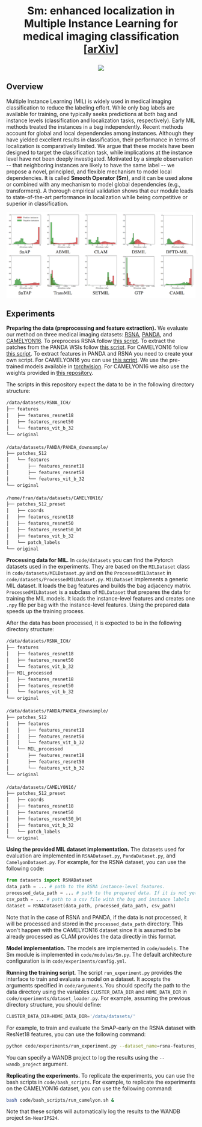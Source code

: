 <br />
<div align="center">
    <h1 align='center'>
        Sm: enhanced localization in Multiple Instance Learning for medical imaging classification [<a href="https://arxiv.org/abs/2410.03276">arXiv</a>]
    </h1>
    <a align="center">
        <img align="middle" src="./img/sm.bmp" width="300" />
    </a>
</div>


<!-- 

This repository contains the code for the paper "Sm: enhanced localization in Multiple Instance Learning for medical imaging classification" (NeurIPS 2024). 

---- 
-->

## Overview

Multiple Instance Learning (MIL) is widely used in medical imaging classification to reduce the labeling effort. While only bag labels are available for training, one typically seeks predictions at both bag and instance levels (classification and localization tasks, respectively). Early MIL methods treated the instances in a bag independently. Recent methods account for global and local dependencies among instances. Although they have yielded excellent results in classification, their performance in terms of localization is comparatively limited. We argue that these models have been designed to target the classification task, while implications at the instance level have not been deeply investigated. Motivated by a simple observation -- that neighboring instances are likely to have the same label -- we propose a novel, principled, and flexible mechanism to model local dependencies. It is called **Smooth Operator (Sm)**, and it can be used alone or combined with any mechanism to model global dependencies (e.g., transformers). A thorough empirical validation shows that our module leads to state-of-the-art performance in localization while being competitive or superior in classification.

<p align="center">
<img align="middle" src="./img/attention_histograms.png" width="800" />
</p>

## Experiments

**Preparing the data (preprocessing and feature extraction).** We evaluate our method on three medical imaging datasets: [RSNA](https://www.kaggle.com/c/rsna-intracranial-hemorrhage-detection), [PANDA](https://www.kaggle.com/c/prostate-cancer-grade-assessment), and [CAMELYON16](https://camelyon16.grand-challenge.org/). To preprocess RSNA follow [this script](https://github.com/YunanWu2168/SA-MIL/blob/master/SA_MIL_preprocessing.ipynb). To extract the patches from the PANDA WSIs follow [this script](https://github.com/arneschmidt/panda_scripts/blob/main/src/wsi_to_patch_dataset.py). For CAMELYON16 follow [this script](https://github.com/mahmoodlab/CLAM/blob/master/create_patches_fp.py). To extract features in PANDA and RSNA you need to create your own script. For CAMELYON16 you can use [this script](https://github.com/mahmoodlab/CLAM/blob/master/extract_features_fp.py). We use the pre-trained models available in [torchvision](https://pytorch.org/vision/stable/models.html). For CAMELYON16 we also use the weights provided in [this repository](https://github.com/lunit-io/benchmark-ssl-pathology). 

The scripts in this repository expect the data to be in the following directory structure:
```bash
/data/datasets/RSNA_ICH/
├── features
│   ├── features_resnet18
│   ├── features_resnet50
│   └── features_vit_b_32
└── original

/data/datasets/PANDA/PANDA_downsample/
├── patches_512
│   └── features
│       ├── features_resnet18
│       ├── features_resnet50
│       └── features_vit_b_32
└── original

/home/fran/data/datasets/CAMELYON16/
├── patches_512_preset
│   ├── coords
│   ├── features_resnet18
│   ├── features_resnet50
│   ├── features_resnet50_bt
│   ├── features_vit_b_32
│   └── patch_labels
└── original

```

**Processing data for MIL.** In `code/datasets` you can find the Pytorch datasets used in the experiments. They are based on the `MILDataset` class in `code/datasets/MILDataset.py` and on the `ProcessedMILDataset` in `code/datasets/ProcessedMILDataset.py`. `MILDataset` implements a generic MIL dataset. It loads the bag features and builds the bag adjacency matrix. `ProcessedMILDataset` is a subclass of `MILDataset` that prepares the data for training the MIL models. It loads the instance-level features and creates one `.npy` file per bag with the instance-level features. Using the prepared data speeds up the training process.

After the data has been processed, it is expected to be in the following directory structure:
```bash
/data/datasets/RSNA_ICH/
├── features
│   ├── features_resnet18
│   ├── features_resnet50
│   └── features_vit_b_32
├── MIL_processed
│   ├── features_resnet18
│   ├── features_resnet50
│   └── features_vit_b_32
└── original

/data/datasets/PANDA/PANDA_downsample/
├── patches_512
│   ├── features
│   │   ├── features_resnet18
│   │   ├── features_resnet50
│   │   └── features_vit_b_32
│   └── MIL_processed
│       ├── features_resnet18
│       ├── features_resnet50
│       └── features_vit_b_32
└── original

/data/datasets/CAMELYON16/
├── patches_512_preset
│   ├── coords
│   ├── features_resnet18
│   ├── features_resnet50
│   ├── features_resnet50_bt
│   ├── features_vit_b_32
│   └── patch_labels
└── original
```

**Using the provided MIL dataset implementation.** The datasets used for evaluation are implemented in `RSNADataset.py`, `PandaDataset.py`, and `CamelyonDataset.py`. For example, for the RSNA dataset, you can use the following code:
```python
from datasets import RSNADataset
data_path = ... # path to the RSNA instance-level features.
processed_data_path = ... # path to the prepared data. If it is not yet processed, it will be processed and saved it in this path. 
csv_path = ... # path to a csv file with the bag and instance labels
dataset = RSNADataset(data_path, processed_data_path, csv_path)
```
Note that in the case of RSNA and PANDA, if the data is not processed, it will be processed and stored in the `processed_data_path` directory. This won't happen with the CAMELYON16 dataset since it is assumed to be already processed as CLAM provides the data directly in this format.

**Model implementation.** The models are implemented in `code/models`. The Sm module is implemented in `code/modules/Sm.py`. The default architecture configuration is in `code/experiments/config.yml`. 

**Running the training script**. The script `run_experiment.py` provides the interface to train and evaluate a model on a dataset. It accepts the arguments specified in `code/arguments`. You should specify the path to the data directory using the variables `CLUSTER_DATA_DIR` and `HOME_DATA_DIR` in `code/experiments/dataset_loader.py`. For example, assuming the previous directory structure, you should define:
```python 
CLUSTER_DATA_DIR=HOME_DATA_DIR='/data/datasets/'
```
For example, to train and evaluate the SmAP-early on the RSNA dataset with ResNet18 features, you can use the following command:
```bash
python code/experiments/run_experiment.py --dataset_name=rsna-features_resnet18 --batch_size=32 --epochs=50 --patience=10 --lr=0.0001 --model_name=sm_abmil --sm_where=early 
```
You can specify a WANDB project to log the results using the `--wandb_project` argument. 

**Replicating the experiments.** To replicate the experiments, you can use the bash scripts in `code/bash_scripts`. For example, to replicate the experiments on the CAMELYON16 dataset, you can use the following command:
```bash
bash code/bash_scripts/run_camelyon.sh &
```
Note that these scripts will automatically log the results to the WANDB project `Sm-NeurIPS24`.



